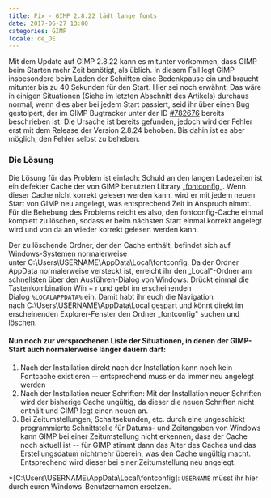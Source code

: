 ```yaml
---
title: Fix - GIMP 2.8.22 lädt lange fonts
date: 2017-06-27 13:00
categories: GIMP
locale: de_DE
---
```


Mit dem Update auf GIMP 2.8.22 kann es mitunter vorkommen, dass GIMP beim Starten mehr Zeit benötigt, als üblich. In diesem Fall legt GIMP insbesondere beim Laden der Schriften eine Bedenkpause ein und braucht mitunter bis zu 40 Sekunden für den Start. Hier sei noch erwähnt: Das wäre in einigen Situationen (Siehe im letzten Abschnitt des Artikels) durchaus normal, wenn dies aber bei jedem Start passiert, seid ihr über einen Bug gestolpert, der im GIMP Bugtracker unter der ID [#782676](https://bugzilla.gnome.org/show_bug.cgi?id=782676) bereits beschrieben ist. Die Ursache ist bereits gefunden, jedoch wird der Fehler erst mit dem Release der Version 2.8.24 behoben. Bis dahin ist es aber möglich, den Fehler selbst zu beheben.

<!--more-->

### Die Lösung

Die Lösung für das Problem ist einfach: Schuld an den langen Ladezeiten ist ein defekter Cache der von GIMP benutzten Library „[fontconfig](https://www.freedesktop.org/wiki/Software/fontconfig/)„. Wenn dieser Cache nicht korrekt gelesen werden kann, wird er mit jedem neuen Start von GIMP neu angelegt, was entsprechend Zeit in Anspruch nimmt. Für die Behebung des Problems reicht es also, den fontconfig-Cache einmal komplett zu löschen, sodass er beim nächsten Start einmal korrekt angelegt wird und von da an wieder korrekt gelesen werden kann.

Der zu löschende Ordner, der den Cache enthält, befindet sich auf Windows-Systemen normalerweise unter C:\Users\USERNAME\AppData\Local\fontconfig. Da der Ordner AppData normalerweise versteckt ist, erreicht ihr den „Local"-Ordner am schnellsten über den Ausführen-Dialog von Windows: Drückt einmal die Tastenkombination Win + r und gebt im erscheinenden Dialog `%LOCALAPPDATA%` ein. Damit habt ihr euch die Navigation nach C:\Users\USERNAME\AppData\Local gespart und könnt direkt im erscheinenden Explorer-Fenster den Ordner „fontconfig" suchen und löschen.

#### Nun noch zur versprochenen Liste der Situationen, in denen der GIMP-Start auch normalerweise länger dauern darf:

1.  Nach der Installation direkt nach der Installation kann noch kein Fontcache existieren -- entsprechend muss er da immer neu angelegt werden
2.  Nach der Installation neuer Schriften: Mit der Installation neuer Schriften wird der bisherige Cache ungültig, da dieser die neuen Schriften nicht enthält und GIMP legt einen neuen an.
3.  Bei Zeitumstellungen, Schaltsekunden, etc. durch eine ungeschickt programmierte Schnittstelle für Datums- und Zeitangaben von Windows kann GIMP bei einer Zeitumstellung nicht erkennen, dass der Cache noch aktuell ist -- für GIMP stimmt dann das Alter des Caches und das Erstellungsdatum nichtmehr überein, was den Cache ungültig macht. Entsprechend wird dieser bei einer Zeitumstellung neu angelegt.


*[C:\Users\USERNAME\AppData\Local\fontconfig]: `USERNAME` müsst ihr hier durch euren Windows-Benutzernamen ersetzen.
